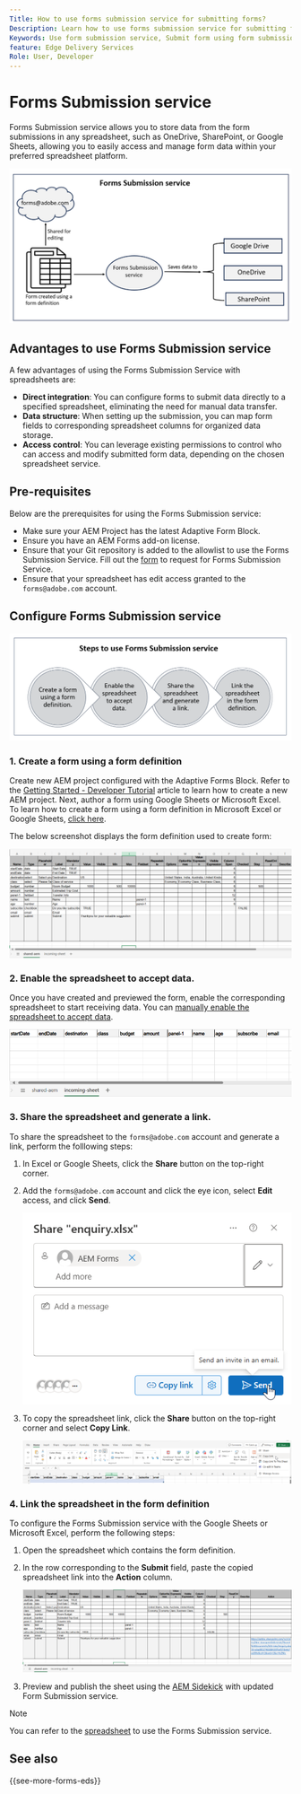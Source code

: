 ```yaml
---
Title: How to use forms submission service for submitting forms?
Description: Learn how to use forms submission service for submitting forms.
Keywords: Use form submission service, Submit form using form submission service 
feature: Edge Delivery Services
Role: User, Developer
---
```


# Forms Submission service

Forms Submission service allows you to store data from the form submissions in any spreadsheet, such as OneDrive, SharePoint, or Google Sheets, allowing you to easily access and manage form data within your preferred spreadsheet platform.

![Forms submission service](/help/forms/assets/form-submission-service.png)

## Advantages to use Forms Submission service

A few advantages of using the Forms Submission Service with spreadsheets are:

* **Direct integration**: You can configure forms to submit data directly to a specified spreadsheet, eliminating the need for manual data transfer. 
* **Data structure**: When setting up the submission, you can map form fields to corresponding spreadsheet columns for organized data storage. 
* **Access control**: You can leverage existing permissions to control who can access and modify submitted form data, depending on the chosen spreadsheet service. 

## Pre-requisites

Below are the prerequisites for using the Forms Submission service:

* Make sure your AEM Project has the latest Adaptive Form Block.  
* Ensure you have an AEM Forms add-on license.
* Ensure that your Git repository is added to the allowlist to use the Forms Submission Service. Fill out the [form](https://main--afb--adobe.hlx.page/docs/docbased/submit#feature-enablement-request) to request for Forms Submission Service.  
* Ensure that your spreadsheet has edit access granted to the `forms@adobe.com` account.  
  
## Configure Forms Submission service 

![Workflow for forms submission service](/help/forms/assets/forms-submission-service-workflow.png)

### 1. Create a form using a form definition

Create new AEM project configured with the Adaptive Forms Block. Refer to the [Getting Started - Developer Tutorial]([/help/forms/](https://experienceleague.adobe.com/en/docs/experience-manager-cloud-service/content/edge-delivery/build-forms/getting-started-edge-delivery-services-forms/tutorial)) article to learn how to create a new AEM project.
Next, author a form using Google Sheets or Microsoft Excel. To learn how to create a form using a form definition in Microsoft Excel or Google Sheets, [click here](https://experienceleague.adobe.com/en/docs/experience-manager-cloud-service/content/edge-delivery/build-forms/getting-started-edge-delivery-services-forms/create-forms).

The below screenshot displays the form definition used to create form:

![Form Definition](/help/forms/assets/form-submission-definition.png)

### 2. Enable the spreadsheet to accept data.

Once you have created and previewed the form, enable the corresponding spreadsheet to start receiving data. You can [manually enable the spreadsheet to accept data](https://experienceleague.adobe.com/en/docs/experience-manager-cloud-service/content/edge-delivery/build-forms/getting-started-edge-delivery-services-forms/submit-forms#manually-enable-the-spreadsheet-to-accept-data).

![Incoming sheet](/help/forms/assets/form-submission-incoming-sheet.png)

### 3. Share the spreadsheet and generate a link.

To share the spreadsheet to the `forms@adobe.com` account and generate a link, perform the folllowing steps:

1. In Excel or Google Sheets, click the **Share** button on the top-right corner.
1. Add the `forms@adobe.com` account and 
click the eye icon, select **Edit** access, and click **Send**.

    ![Share incoming sheet](/help/forms/assets/form-submission-share-incoming.png)

1. To copy the spreadsheet link, click the **Share** button on the top-right corner and select **Copy Link**.

    ![Copy link of incoming sheet](/help/forms/assets/form-submission-copy-link.png)

### 4. Link the spreadsheet in the form definition

To configure the Forms Submission service with the Google Sheets or Microsoft Excel, perform the following steps:

1. Open the spreadsheet which contains the form definition.
1. In the row corresponding to the **Submit** field, paste the copied spreadsheet link into the **Action** column.

    ![Link a spreadsheet](/help/forms/assets/form-submission-sheet-linking.png)

1. Preview and publish the sheet using the [AEM Sidekick](https://www.aem.live/docs/sidekick) with updated Form Submission service.

>[!NOTE]
>
> You can refer to the [spreadsheet](/help/forms/assets/spreadsheet.xlsx) to use the Forms Submission service.

## See also

{{see-more-forms-eds}}